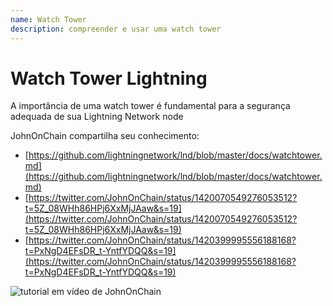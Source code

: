 ```yaml
---
name: Watch Tower
description: compreender e usar uma watch tower
---
```


# Watch Tower Lightning

A importância de uma watch tower é fundamental para a segurança adequada de sua Lightning Network node

JohnOnChain compartilha seu conhecimento:

- [https://github.com/lightningnetwork/lnd/blob/master/docs/watchtower.md](https://github.com/lightningnetwork/lnd/blob/master/docs/watchtower.md)
- [https://twitter.com/JohnOnChain/status/1420070549276053512?t=5Z_08WHh86HPj6XxMjJAaw&s=19](https://twitter.com/JohnOnChain/status/1420070549276053512?t=5Z_08WHh86HPj6XxMjJAaw&s=19)
- [https://twitter.com/JohnOnChain/status/1420399995556188168?t=PxNgD4EFsDR_t-YntfYDQQ&s=19](https://twitter.com/JohnOnChain/status/1420399995556188168?t=PxNgD4EFsDR_t-YntfYDQQ&s=19)

![tutorial em vídeo de JohnOnChain](https://tube.nuagelibre.fr/videos/watch/eb4065e5-cf0a-427e-96a9-1638f2efb91f)
